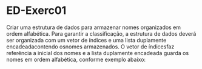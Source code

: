 # ED-Exerc01

Criar uma estrutura de dados para armazenar nomes organizados em ordem alfabética.  Para garantir a classificação, a estrutura de dados deverá ser organizada com um vetor de índices e uma lista duplamente encadeadacontendo osnomes armazenados. O vetor de índicesfaz referência a inicial dos nomes e a lista duplamente encadeada guarda os nomes em ordem alfabética, conforme exemplo abaixo:
